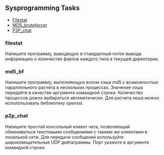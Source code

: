 
## Sysprogramming Tasks 
* [Filestat](/filestat/)
* [MD5_bruteforcer](/md5_bf/)
* [P2P_chat](/p2p_chat/) 


### filestat 
Напишите программу, выводящую в стандартный поток вывода информацию о количестве файлов каждого типа в текущей директории.

### md5_bf
Напишите программу, выполняющую взлом хэша md5 с возможностью параллельного расчета в нескольких процессах. Значение хэша передайте в качестве аргумента командной строки. Количество процессов дожно выбираться автоматически. Для расчета хеша можно исполользовать библиотеку openssl.

### p2p_chat
Напишите простой консольный клиент чата, позволяющий обмениваться текстовыми сообщениями с такими же клиентами в локальной сети. Для передачи сообщений используйте широковещательные UDP дейтаграммы. Порт укажите в аргументе командной строки.
